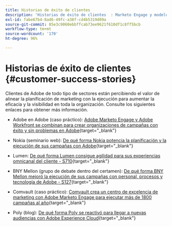 ```yaml
---
title: Historias de éxito de clientes
description: 'Historias de éxito de clientes  : Marketo Engage y modelo de integración de Workfront'
exl-id: fabe67b4-8ad6-49fc-a38f-cd4b5319d09a
source-git-commit: 85e3c9060ebbffcab73ee9621f610df1c8ff5bcb
workflow-type: tm+mt
source-wordcount: '170'
ht-degree: 96%

---
```


# Historias de éxito de clientes {#customer-success-stories}

Clientes de Adobe de todo tipo de sectores están percibiendo el valor de alinear la planificación de marketing con la ejecución para aumentar la eficacia y la visibilidad en toda la organización. Consulte los siguientes enlaces para obtener más información.

* Adobe en Adobe (caso práctico): [Adobe Marketo Engage y Adobe Workfront se combinan para crear organizaciones de campañas con éxito y sin problemas en Adobe](https://business.adobe.com/customer-success-stories/adobe-campaign-orchestration-case-study){target="_blank"}

* Nokia (seminario web): [De qué forma Nokia potencia la planificación y la ejecución de sus campañas con Adobe](https://engage.adobe.com/MarWF22Q4WBR-Registration.html){target="_blank"}

* Lumen: [De qué forma Lumen consigue agilidad para sus experiencias omnicanal del cliente - S710](https://business.adobe.com/summit/2022/sessions/how-lumen-drives-agility-for-omnichannel-customer-s710.html){target="_blank"}

* BNY Mellon (grupo de debate dentro del certamen): [De qué forma BNY Mellon mejoró la ejecución de sus campañas con personal, procesos y tecnología de Adobe - S127](https://business.adobe.com/events/experience-makers-live/2022/sessions/how-bny-mellon-improved-campaign-execution-with-pe-s127.html){target="_blank"}

* Comvault (caso práctico): [Comvault crea un centro de excelencia de marketing con Adobe Marketo Engage para ejecutar más de 1800 campañas al año](https://business.adobe.com/customer-success-stories/commvault-case-study){target="_blank"}

* Poly (blog): [De qué forma Poly se reactivó para llegar a nuevas audiencias con Adobe Experience Cloud](https://business.adobe.com/blog/basics/how-poly-shifted-gears-reach-new-audiences-adobe-experience-cloud){target="_blank"}
